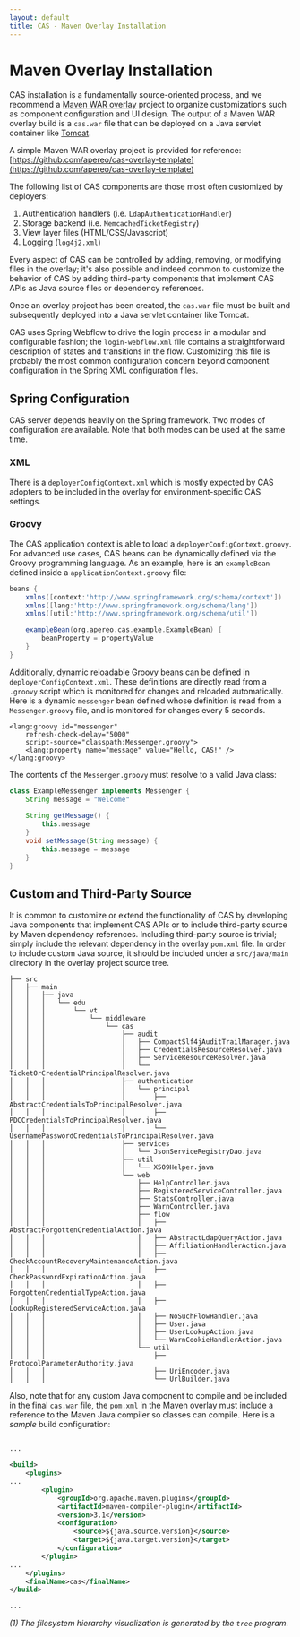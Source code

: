 ```yaml
---
layout: default
title: CAS - Maven Overlay Installation
---
```


# Maven Overlay Installation

CAS installation is a fundamentally source-oriented process, and we recommend a
[Maven WAR overlay](http://maven.apache.org/plugins/maven-war-plugin/overlays.html) project to organize
customizations such as component configuration and UI design.
The output of a Maven WAR overlay build is a `cas.war` file that can be deployed on a Java servlet container like
[Tomcat](http://tomcat.apache.org/whichversion.html).

A simple Maven WAR overlay project is provided for reference:
[https://github.com/apereo/cas-overlay-template](https://github.com/apereo/cas-overlay-template)

The following list of CAS components are those most often customized by deployers:

1. Authentication handlers (i.e. `LdapAuthenticationHandler`)
2. Storage backend (i.e. `MemcachedTicketRegistry`)
3. View layer files (HTML/CSS/Javascript)
4. Logging (`log4j2.xml`)

Every aspect of CAS can be controlled by
adding, removing, or modifying files in the overlay; it's also possible and indeed common to customize the behavior of
CAS by adding third-party components that implement CAS APIs as Java source files or dependency references.

Once an overlay project has been created, the `cas.war` file must be built and subsequently deployed into a Java
servlet container like Tomcat. 

CAS uses Spring Webflow to drive the login process in a modular and configurable fashion; the `login-webflow.xml`
file contains a straightforward description of states and transitions in the flow. Customizing this file is probably
the most common configuration concern beyond component configuration in the Spring XML configuration files. 

## Spring Configuration

CAS server depends heavily on the Spring framework. Two modes of configuration are available. Note that both modes
can be used at the same time. 

### XML

There is a `deployerConfigContext.xml` which is mostly expected by CAS adopters to be 
included in the overlay for environment-specific CAS settings.

### Groovy

The CAS application context is able to load a `deployerConfigContext.groovy`. 
For advanced use cases, CAS beans can be dynamically defined via the Groovy programming language. 
As an example, here is an `exampleBean` defined inside a `applicationContext.groovy` file:

```groovy
beans {
    xmlns([context:'http://www.springframework.org/schema/context'])
    xmlns([lang:'http://www.springframework.org/schema/lang'])
    xmlns([util:'http://www.springframework.org/schema/util'])

    exampleBean(org.apereo.cas.example.ExampleBean) {
        beanProperty = propertyValue
    }
}
```

Additionally, dynamic reloadable Groovy beans can be defined in `deployerConfigContext.xml`. These definitions
are directly read from a `.groovy` script which is monitored for changes and reloaded automatically.
Here is a dynamic `messenger` bean defined whose definition is read from a `Messenger.groovy` file,
and is monitored for changes every 5 seconds. 

```
<lang:groovy id="messenger"
    refresh-check-delay="5000" 
    script-source="classpath:Messenger.groovy">
    <lang:property name="message" value="Hello, CAS!" />
</lang:groovy>
```

The contents of the `Messenger.groovy` must resolve to a valid Java class:

```groovy
class ExampleMessenger implements Messenger {
    String message = "Welcome"
    
    String getMessage() {
        this.message
    }
    void setMessage(String message) {
        this.message = message
    }
}
```

## Custom and Third-Party Source

It is common to customize or extend the functionality of CAS by developing Java components that implement CAS APIs or
to include third-party source by Maven dependency references. Including third-party source is trivial; simply include
the relevant dependency in the overlay `pom.xml` file. In order to include custom Java source, it should be included
under a `src/java/main` directory in the overlay project source tree.

    ├── src
    │   ├── main
    │   │   ├── java
    │   │   │   └── edu
    │   │   │       └── vt
    │   │   │           └── middleware
    │   │   │               └── cas
    │   │   │                   ├── audit
    │   │   │                   │   ├── CompactSlf4jAuditTrailManager.java
    │   │   │                   │   ├── CredentialsResourceResolver.java
    │   │   │                   │   ├── ServiceResourceResolver.java
    │   │   │                   │   └── TicketOrCredentialPrincipalResolver.java
    │   │   │                   ├── authentication
    │   │   │                   │   └── principal
    │   │   │                   │       ├── AbstractCredentialsToPrincipalResolver.java
    │   │   │                   │       ├── PDCCredentialsToPrincipalResolver.java
    │   │   │                   │       └── UsernamePasswordCredentialsToPrincipalResolver.java
    │   │   │                   ├── services
    │   │   │                   │   └── JsonServiceRegistryDao.java
    │   │   │                   ├── util
    │   │   │                   │   └── X509Helper.java
    │   │   │                   └── web
    │   │   │                       ├── HelpController.java
    │   │   │                       ├── RegisteredServiceController.java
    │   │   │                       ├── StatsController.java
    │   │   │                       ├── WarnController.java
    │   │   │                       ├── flow
    │   │   │                       │   ├── AbstractForgottenCredentialAction.java
    │   │   │                       │   ├── AbstractLdapQueryAction.java
    │   │   │                       │   ├── AffiliationHandlerAction.java
    │   │   │                       │   ├── CheckAccountRecoveryMaintenanceAction.java
    │   │   │                       │   ├── CheckPasswordExpirationAction.java
    │   │   │                       │   ├── ForgottenCredentialTypeAction.java
    │   │   │                       │   ├── LookupRegisteredServiceAction.java
    │   │   │                       │   ├── NoSuchFlowHandler.java
    │   │   │                       │   ├── User.java
    │   │   │                       │   ├── UserLookupAction.java
    │   │   │                       │   └── WarnCookieHandlerAction.java
    │   │   │                       └── util
    │   │   │                           ├── ProtocolParameterAuthority.java
    │   │   │                           ├── UriEncoder.java
    │   │   │                           └── UrlBuilder.java


Also, note that for any custom Java component to compile and be included in the final `cas.war` file, the `pom.xml` 
in the Maven overlay must include a reference to the Maven Java compiler so classes can compile. Here is a *sample* build configuration:


```xml

...

<build>
    <plugins>
...
        <plugin>
            <groupId>org.apache.maven.plugins</groupId>
            <artifactId>maven-compiler-plugin</artifactId>
            <version>3.1</version>
            <configuration>
                <source>${java.source.version}</source>
                <target>${java.target.version}</target>
            </configuration>
        </plugin>
...
    </plugins>
    <finalName>cas</finalName>
</build>

...

```


*(1) The filesystem hierarchy visualization is generated by the `tree` program.*
